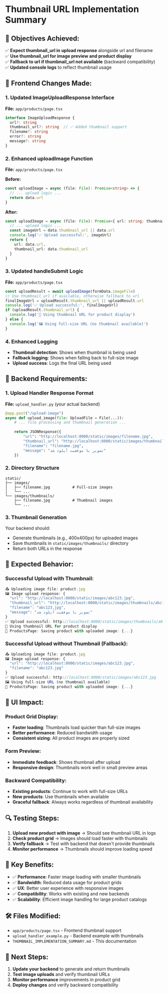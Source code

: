 # Thumbnail URL Implementation Summary

## 🎯 **Objectives Achieved:**

✅ **Expect thumbnail_url in upload response** alongside url and filename  
✅ **Use thumbnail_url for image preview and product display**  
✅ **Fallback to url if thumbnail_url not available** (backward compatibility)  
✅ **Updated console logs** to reflect thumbnail usage  

## 🔧 **Frontend Changes Made:**

### **1. Updated ImageUploadResponse Interface**
**File:** `app/products/page.tsx`

```typescript
interface ImageUploadResponse {
  url?: string
  thumbnail_url?: string  // ✅ Added thumbnail support
  filename?: string
  error?: string
  message?: string
}
```

### **2. Enhanced uploadImage Function**
**File:** `app/products/page.tsx`

**Before:**
```typescript
const uploadImage = async (file: File): Promise<string> => {
  // ... upload logic ...
  return data.url
}
```

**After:**
```typescript
const uploadImage = async (file: File): Promise<{ url: string; thumbnail_url?: string }> => {
  // ... upload logic ...
  const imageUrl = data.thumbnail_url || data.url
  console.log('✅ Upload successful:', imageUrl)
  return { 
    url: data.url, 
    thumbnail_url: data.thumbnail_url 
  }
}
```

### **3. Updated handleSubmit Logic**
**File:** `app/products/page.tsx`

```typescript
const uploadResult = await uploadImage(formData.imageFile)
// Use thumbnail_url if available, otherwise fallback to url
finalImageUrl = uploadResult.thumbnail_url || uploadResult.url
console.log('✅ Upload successful:', finalImageUrl)
if (uploadResult.thumbnail_url) {
  console.log('📱 Using thumbnail URL for product display')
} else {
  console.log('🖼️ Using full-size URL (no thumbnail available)')
}
```

### **4. Enhanced Logging**
- **Thumbnail detection**: Shows when thumbnail is being used
- **Fallback logging**: Shows when falling back to full-size image
- **Upload success**: Logs the final URL being used

## 🔧 **Backend Requirements:**

### **1. Upload Handler Response Format**
**File:** `upload_handler.py` (your actual backend)

```python
@app.post("/upload-image")
async def upload_image(file: UploadFile = File(...)):
    # ... file processing and thumbnail generation ...
    
    return JSONResponse({
        "url": "http://localhost:8000/static/images/filename.jpg",           # Full-size image
        "thumbnail_url": "http://localhost:8000/static/images/thumbnails/filename.jpg",  # Thumbnail
        "filename": "filename.jpg",
        "message": "تصویر با موفقیت آپلود شد"
    })
```

### **2. Directory Structure**
```
static/
├── images/
│   ├── filename.jpg          # Full-size images
│   └── ...
└── images/thumbnails/
    ├── filename.jpg          # Thumbnail images
    └── ...
```

### **3. Thumbnail Generation**
Your backend should:
- Generate thumbnails (e.g., 400x400px) for uploaded images
- Save thumbnails in `static/images/thumbnails/` directory
- Return both URLs in the response

## 🚀 **Expected Behavior:**

### **Successful Upload with Thumbnail:**
```javascript
📤 Uploading image file: product.jpg
🖼️ Image upload response: {
  "url": "http://localhost:8000/static/images/abc123.jpg",
  "thumbnail_url": "http://localhost:8000/static/images/thumbnails/abc123.jpg",
  "filename": "abc123.jpg",
  "message": "تصویر با موفقیت آپلود شد"
}
✅ Upload successful: http://localhost:8000/static/images/thumbnails/abc123.jpg
📱 Using thumbnail URL for product display
💾 ProductsPage: Saving product with uploaded image: {...}
```

### **Successful Upload without Thumbnail (Fallback):**
```javascript
📤 Uploading image file: product.jpg
🖼️ Image upload response: {
  "url": "http://localhost:8000/static/images/abc123.jpg",
  "filename": "abc123.jpg"
}
✅ Upload successful: http://localhost:8000/static/images/abc123.jpg
🖼️ Using full-size URL (no thumbnail available)
💾 ProductsPage: Saving product with uploaded image: {...}
```

## 📱 **UI Impact:**

### **Product Grid Display:**
- **Faster loading**: Thumbnails load quicker than full-size images
- **Better performance**: Reduced bandwidth usage
- **Consistent sizing**: All product images are properly sized

### **Form Preview:**
- **Immediate feedback**: Shows thumbnail after upload
- **Responsive design**: Thumbnails work well in small preview areas

### **Backward Compatibility:**
- **Existing products**: Continue to work with full-size URLs
- **New products**: Use thumbnails when available
- **Graceful fallback**: Always works regardless of thumbnail availability

## 🔍 **Testing Steps:**

1. **Upload new product with image** → Should see thumbnail URL in logs
2. **Check product grid** → Images should load faster with thumbnails
3. **Verify fallback** → Test with backend that doesn't provide thumbnails
4. **Monitor performance** → Thumbnails should improve loading speed

## 📝 **Key Benefits:**

- ✅ **Performance**: Faster image loading with smaller thumbnails
- ✅ **Bandwidth**: Reduced data usage for product grids
- ✅ **UX**: Better user experience with responsive images
- ✅ **Compatibility**: Works with existing and new backends
- ✅ **Scalability**: Efficient image handling for large product catalogs

## 🛠️ **Files Modified:**
- `app/products/page.tsx` - Frontend thumbnail support
- `upload_handler_example.py` - Backend example with thumbnails
- `THUMBNAIL_IMPLEMENTATION_SUMMARY.md` - This documentation

## 🎯 **Next Steps:**

1. **Update your backend** to generate and return thumbnails
2. **Test image uploads** and verify thumbnail URLs
3. **Monitor performance** improvements in product grid
4. **Deploy changes** and verify backward compatibility 
